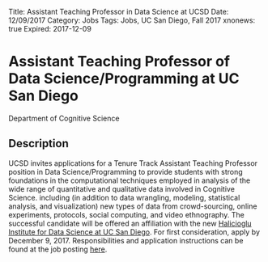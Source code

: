 Title: Assistant Teaching Professor in Data Science at UCSD
Date: 12/09/2017
Category: Jobs
Tags: Jobs, UC San Diego, Fall 2017
xnonews: true
Expired: 2017-12-09

# Assistant Teaching Professor of Data Science/Programming at UC San Diego
Department of Cognitive Science

## Description
UCSD invites applications for a Tenure Track Assistant Teaching Professor position in Data Science/Programming to provide students with strong foundations in the computational techniques employed in analysis of the wide range of quantitative and qualitative data involved in Cognitive Science. including (in addition to data wrangling, modeling, statistical analysis, and visualization) new types of data from crowd-sourcing, online experiments, protocols, social computing, and video ethnography. The successful candidate will be offered an affiliation with the new [Halicioglu Institute for Data Science at UC San Diego](http://go.ucsd.edu/2wq8pRr). For first consideration, apply by December 9, 2017. Responsibilities and application instructions can be found at the job posting [here](https://apol-recruit.ucsd.edu/apply/JPF01564).